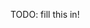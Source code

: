 <!-- Heads up! This is a generated file, do not edit directly. You can find the source at https://github.com/ember-learn/super-rentals-tutorial/blob/master/src/chapters/00-part-1.md -->

TODO: fill this in!
